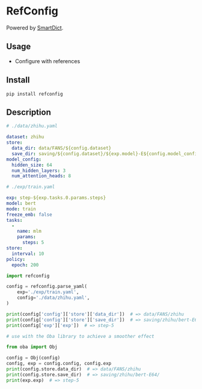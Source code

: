 # RefConfig

Powered by [SmartDict](https://pypi.org/project/smartdict/).

## Usage

- Configure with references

## Install 

`pip install refconfig`

## Description

```yaml
# ./data/zhihu.yaml

dataset: zhihu
store:
  data_dir: data/FANS/${config.dataset}
  save_dir: saving/${config.dataset}/${exp.model}-E${config.model_config.hidden_size}/
model_config:
  hidden_size: 64
  num_hidden_layers: 3
  num_attention_heads: 8
```

```yaml
# ./exp/train.yaml

exp: step-${exp.tasks.0.params.steps}
model: bert
mode: train
freeze_emb: false
tasks:
  -
    name: mlm
    params:
      steps: 5
store:
  interval: 10
policy:
  epoch: 200
```

```python
import refconfig

config = refconfig.parse_yaml(
    exp='./exp/train.yaml',
    config='./data/zhihu.yaml',
)

print(config['config']['store']['data_dir'])  # => data/FANS/zhihu
print(config['config']['store']['save_dir'])  # => saving/zhihu/bert-E64/
print(config['exp']['exp'])  # => step-5

# use with the Oba library to achieve a smoother effect

from oba import Obj

config = Obj(config)
config, exp = config.config, config.exp
print(config.store.data_dir)  # => data/FANS/zhihu
print(config.store.save_dir)  # => saving/zhihu/bert-E64/
print(exp.exp)  # => step-5
```
